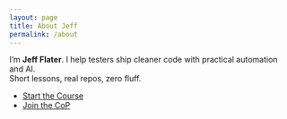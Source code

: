 ```yaml
---
layout: page
title: About Jeff
permalink: /about
---
```


I’m **Jeff Flater**. I help testers ship cleaner code with practical automation and AI.  
Short lessons, real repos, zero fluff.

- <a href="{{ '/courses' | relative_url }}">Start the Course</a>  
- <a href="{{ '/community' | relative_url }}">Join the CoP</a>
